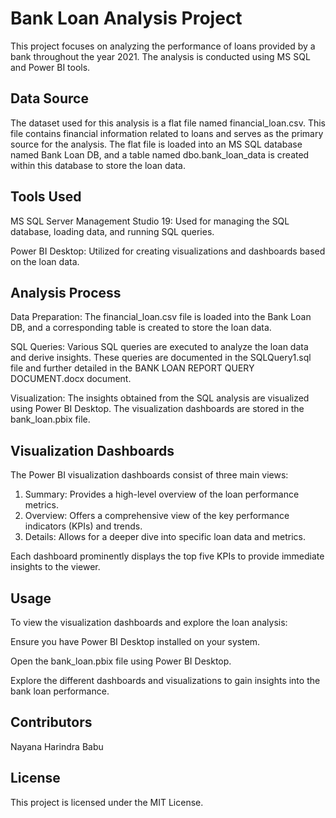 # Bank Loan Analysis Project
This project focuses on analyzing the performance of loans provided by a bank throughout the year 2021. The analysis is conducted using MS SQL and Power BI tools.

## Data Source
The dataset used for this analysis is a flat file named financial_loan.csv. This file contains financial information related to loans and serves as the primary source for the analysis. The flat file is loaded into an MS SQL database named Bank Loan DB, and a table named dbo.bank_loan_data is created within this database to store the loan data.

## Tools Used
MS SQL Server Management Studio 19: Used for managing the SQL database, loading data, and running SQL queries.

Power BI Desktop: Utilized for creating visualizations and dashboards based on the loan data.

## Analysis Process
Data Preparation: The financial_loan.csv file is loaded into the Bank Loan DB, and a corresponding table is created to store the loan data.

SQL Queries: Various SQL queries are executed to analyze the loan data and derive insights. These queries are documented in the SQLQuery1.sql file and further detailed in the BANK LOAN REPORT QUERY DOCUMENT.docx document.

Visualization: The insights obtained from the SQL analysis are visualized using Power BI Desktop. The visualization dashboards are stored in the bank_loan.pbix file.

## Visualization Dashboards
The Power BI visualization dashboards consist of three main views:

1. Summary: Provides a high-level overview of the loan performance metrics.
2. Overview: Offers a comprehensive view of the key performance indicators (KPIs) and trends.
3. Details: Allows for a deeper dive into specific loan data and metrics.
   
Each dashboard prominently displays the top five KPIs to provide immediate insights to the viewer.

## Usage
To view the visualization dashboards and explore the loan analysis:

Ensure you have Power BI Desktop installed on your system.

Open the bank_loan.pbix file using Power BI Desktop.

Explore the different dashboards and visualizations to gain insights into the bank loan performance.

## Contributors
Nayana Harindra Babu

## License
This project is licensed under the MIT License.
